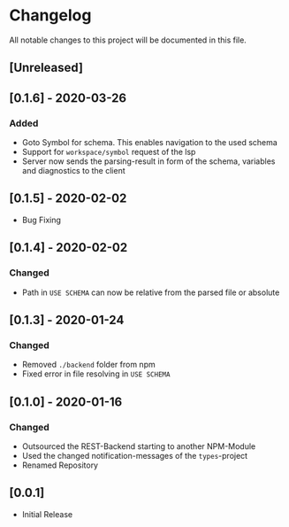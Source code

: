 # Changelog

All notable changes to this project will be documented in this file.

## [Unreleased]

## [0.1.6] - 2020-03-26

### Added

- Goto Symbol for schema. This enables navigation to the used schema
- Support for `workspace/symbol` request of the lsp
- Server now sends the parsing-result in form of the schema, variables and diagnostics to the client

## [0.1.5] - 2020-02-02

- Bug Fixing

## [0.1.4] - 2020-02-02

### Changed

- Path in `USE SCHEMA` can now be relative from the parsed file or absolute

## [0.1.3] - 2020-01-24

### Changed

- Removed `./backend` folder from npm
- Fixed error in file resolving in `USE SCHEMA`

## [0.1.0] - 2020-01-16

### Changed

- Outsourced the REST-Backend starting to another NPM-Module
- Used the changed notification-messages of the `types`-project
- Renamed Repository

## [0.0.1]

- Initial Release
